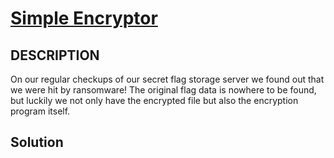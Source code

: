 # **[Simple Encryptor](https://app.hackthebox.com/challenges/simple-encryptor "Challenge Name: Simple Encryptor")**

## DESCRIPTION
On our regular checkups of our secret flag storage server we found out that we were hit by ransomware! The original flag data is nowhere to be found, but luckily we not only have the encrypted file but also the encryption program itself.

## Solution

